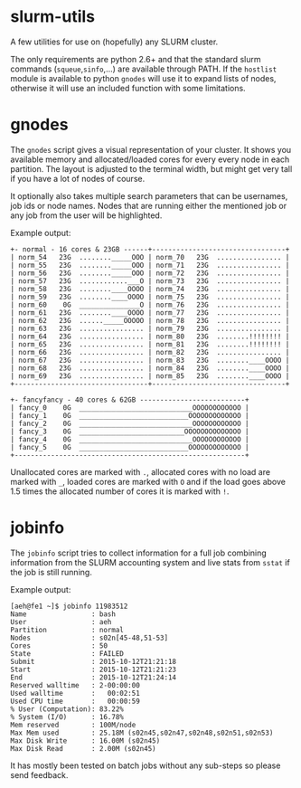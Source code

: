 # slurm-utils
A few utilities for use on (hopefully) any SLURM cluster.

The only requirements are python 2.6+ and that the standard slurm commands
(`squeue`,`sinfo`,...) are available through PATH.
If the `hostlist` module is available to python `gnodes` will use it to expand
lists of nodes, otherwise it will use an included function with some
limitations.

# gnodes
The `gnodes` script gives a visual representation of your cluster.
It shows you available memory and allocated/loaded cores for every every node
in each partition.
The layout is adjusted to the terminal width, but might get very tall if you
have a lot of nodes of course.

It optionally also takes multiple search parameters that can be usernames, job
ids or node names. Nodes that are running either the mentioned job or any job
from the user will be highlighted.

Example output:

    +- normal - 16 cores & 23GB ------+---------------------------------+
    | norm_54   23G  ........_____OOO | norm_70   23G  ................ |
    | norm_55   23G  ........_____OOO | norm_71   23G  ................ |
    | norm_56   23G  ........_____OOO | norm_72   23G  ................ |
    | norm_57   23G  ............___O | norm_73   23G  ................ |
    | norm_58   23G  ........____OOOO | norm_74   23G  ................ |
    | norm_59   23G  ........____OOOO | norm_75   23G  ................ |
    | norm_60    0G  _______________O | norm_76   23G  ................ |
    | norm_61   23G  ........____OOOO | norm_77   23G  ................ |
    | norm_62   23G  ......_____OOOOO | norm_78   23G  ................ |
    | norm_63   23G  ................ | norm_79   23G  ................ |
    | norm_64   23G  ................ | norm_80   23G  ........!!!!!!!! |
    | norm_65   23G  ................ | norm_81   23G  ........!!!!!!!! |
    | norm_66   23G  ................ | norm_82   23G  ................ |
    | norm_67   23G  ................ | norm_83   23G  ........____OOOO |
    | norm_68   23G  ................ | norm_84   23G  ........____OOOO |
    | norm_69   23G  ................ | norm_85   23G  ........____OOOO |
    +---------------------------------+---------------------------------+

    +- fancyfancy - 40 cores & 62GB --------------------------+
    | fancy_0    0G  ____________________________OOOOOOOOOOOO |
    | fancy_1    0G  ___________________________OOOOOOOOOOOOO |
    | fancy_2    0G  ____________________________OOOOOOOOOOOO |
    | fancy_3    0G  __________________________OOOOOOOOOOOOOO |
    | fancy_4    0G  ____________________________OOOOOOOOOOOO |
    | fancy_5    0G  ___________________________OOOOOOOOOOOOO |
    +---------------------------------------------------------+


Unallocated cores are marked with `.`, allocated cores with no load
are marked with `_`, loaded cores are marked with `O` and if the load
goes above 1.5 times the allocated number of cores it is marked with `!`.

# jobinfo
The `jobinfo` script tries to collect information for a full job combining
information from the SLURM accounting system and live stats from `sstat` if the
job is still running.

Example output:

    [aeh@fe1 ~]$ jobinfo 11983512
    Name                : bash
    User                : aeh
    Partition           : normal
    Nodes               : s02n[45-48,51-53]
    Cores               : 50
    State               : FAILED
    Submit              : 2015-10-12T21:21:18
    Start               : 2015-10-12T21:21:23
    End                 : 2015-10-12T21:24:14
    Reserved walltime   : 2-00:00:00
    Used walltime       :   00:02:51
    Used CPU time       :   00:00:59
    % User (Computation): 83.22%
    % System (I/O)      : 16.78%
    Mem reserved        : 100M/node
    Max Mem used        : 25.18M (s02n45,s02n47,s02n48,s02n51,s02n53)
    Max Disk Write      : 16.00M (s02n45)
    Max Disk Read       : 2.00M (s02n45)

It has mostly been tested on batch jobs without any sub-steps so please send
feedback.
